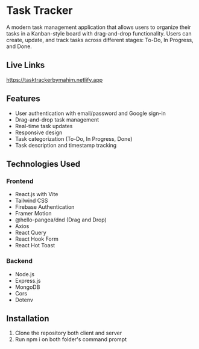 # Task Tracker

A modern task management application that allows users to organize their tasks in a Kanban-style board with drag-and-drop functionality. Users can create, update, and track tasks across different stages: To-Do, In Progress, and Done.

## Live Links

https://tasktrackerbymahim.netlify.app

## Features

- User authentication with email/password and Google sign-in
- Drag-and-drop task management
- Real-time task updates
- Responsive design
- Task categorization (To-Do, In Progress, Done)
- Task description and timestamp tracking

## Technologies Used

### Frontend
- React.js with Vite
- Tailwind CSS
- Firebase Authentication
- Framer Motion
- @hello-pangea/dnd (Drag and Drop)
- Axios
- React Query
- React Hook Form
- React Hot Toast

### Backend
- Node.js
- Express.js
- MongoDB
- Cors
- Dotenv

## Installation

1. Clone the repository both client and server
2. Run npm i on both folder's command prompt